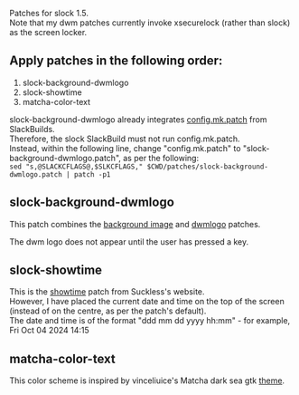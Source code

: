 Patches for slock 1.5.  
Note that my dwm patches currently invoke xsecurelock (rather than slock) as the screen locker.

## Apply patches in the following order:
1. slock-background-dwmlogo  
2. slock-showtime  
3. matcha-color-text

slock-background-dwmlogo already integrates [config.mk.patch](https://slackbuilds.org/slackbuilds/15.0/desktop/slock/patches/) from SlackBuilds.  
Therefore, the slock SlackBuild must not run config.mk.patch.  
Instead, within the following line, change "config.mk.patch" to "slock-background-dwmlogo.patch", as per the following:  
`sed "s,@SLACKCFLAGS@,$SLKCFLAGS," $CWD/patches/slock-background-dwmlogo.patch | patch -p1`

## slock-background-dwmlogo
This patch combines the [background image](https://tools.suckless.org/slock/patches/background-image/) and [dwmlogo](https://tools.suckless.org/slock/patches/dwmlogo/) patches.

The dwm logo does not appear until the user has pressed a key.

## slock-showtime
This is the [showtime](https://tools.suckless.org/slock/patches/showtime/) patch from Suckless's website.  
However, I have placed the current date and time on the top of the screen (instead of on the centre, as per the patch's default).  
The date and time is of the format "ddd mm dd yyyy hh:mm" - for example, Fri Oct 04 2024 14:15

## matcha-color-text
This color scheme is inspired by vinceliuice's Matcha dark sea gtk [theme](https://github.com/vinceliuice/Matcha-gtk-theme).

